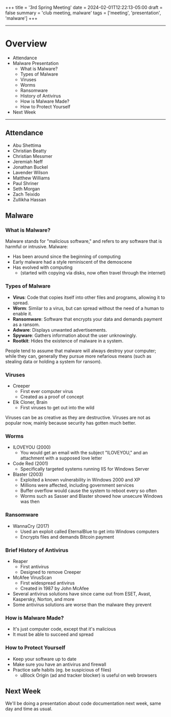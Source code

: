 +++
title = '3rd Spring Meeting'
date = 2024-02-01T12:22:13-05:00
draft = false
summary = 'club meeting, malware'
tags = ['meeting', 'presentation', 'malware']
+++

***

# Overview

- Attendance
- Malware Presentation
	- What is Malware?
	- Types of Malware
	- Viruses
	- Worms
	- Ransomware
	- History of Antivirus
	- How is Malware Made?
	- How to Protect Yourself
- Next Week

***

## Attendance

- Abu Shettima
- Christian Beatty
- Christian Messmer
- Jeremiah Neff
- Jonathan Buckel
- Lavender Wilson
- Matthew Williams
- Paul Shriner
- Seth Morgan
- Zach Teixido
- Zullikha Hassan

## Malware

### What is Malware?

Malware stands for "malicious software," and refers to any software that is harmful or intrusive. 
Malware:
- Has been around since the beginning of computing
- Early malware had a style reminiscent of the demoscene
- Has evolved with computing 
	- (started with copying via disks, now often travel through the internet)

### Types of Malware

- __Virus__: Code that copies itself into other files and programs, allowing it to spread.
- __Worm__: Similar to a virus, but can spread without the need of a human to enable it. 
- __Ransomware__: Software that encrypts your data and demands payment as a ransom.
- __Adware__: Displays unwanted advertisements.
- __Spyware__: Gathers information about the user unknowingly.
- __Rootkit__: Hides the existence of malware in a system.

People tend to assume that malware will always destroy your computer; while they can, generally they pursue more nefarious means (such as stealing data or holding a system for ransom). 

### Viruses

- Creeper
	- First ever computer virus
	- Created as a proof of concept
- Elk Cloner, Brain
	- First viruses to get out into the wild

Viruses can be as creative as they are destructive.
Viruses are not as popular now, mainly because security has gotten much better.

### Worms

- ILOVEYOU (2000)
	- You would get an email with the subject "ILOVEYOU," and an attachment with a supposed love letter
- Code Red (2001)
	- Specifically targeted systems running IIS for Windows Server
- Blaster (2003)
	- Exploited a known vulnerability in Windows 2000 and XP
	- Millions were affected, including government services
	- Buffer overflow would cause the system to reboot every so often
	- Worms such as Sasser and Blaster showed how unsecure Windows was then

### Ransomware

- WannaCry (2017)
	- Used an exploit called EternalBlue to get into Windows computers
	- Encrypts files and demands Bitcoin payment

### Brief History of Antivirus

- Reaper
	- First antivirus
	- Designed to remove Creeper
- McAfee VirusScan
	- First widespread antivirus
	- Created in 1987 by John McAfee
- Several antivirus solutions have since came out from ESET, Avast, Kaspersky, Norton, and more
- Some antivirus solutions are worse than the malware they prevent

### How is Malware Made?

- It's just computer code, except that it's malicious
- It must be able to succeed and spread

### How to Protect Yourself

- Keep your software up to date
- Make sure you have an antivirus and firewall
- Practice safe habits (eg. be suspicious of files)
	- uBlock Origin (ad and tracker blocker) is useful on web browsers

## Next Week

We'll be doing a presentation about code documentation next week, same day and time as usual. 
